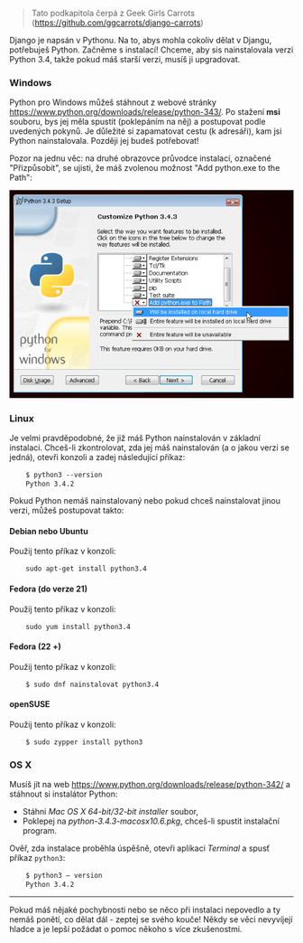 > Tato podkapitola čerpá z Geek Girls Carrots (https://github.com/ggcarrots/django-carrots)

Django je napsán v Pythonu. Na to, abys mohla cokoliv dělat v Djangu, potřebuješ Python. Začněme s instalací! Chceme, aby sis nainstalovala verzi Python 3.4, takže pokud máš starší verzi, musíš ji upgradovat.

### Windows

Python pro Windows můžeš stáhnout z webové stránky https://www.python.org/downloads/release/python-343/. Po stažení **msi** souboru, bys jej měla spustit (poklepáním na něj) a postupovat podle uvedených pokynů. Je důležité si zapamatovat cestu (k adresáři), kam jsi Python nainstalovala. Později jej budeš potřebovat!

Pozor na jednu věc: na druhé obrazovce průvodce instalací, označené "Přizpůsobit", se ujisti, že máš zvolenou možnost "Add python.exe to the Path":

![Nezapomeň přidat Python do cesty](../python_installation/images/add_python_to_windows_path.png)

### Linux

Je velmi pravděpodobné, že již máš Python nainstalován v základní instalaci. Chceš-li zkontrolovat, zda jej máš nainstalován (a o jakou verzi se jedná), otevři konzoli a zadej následující příkaz:

```
    $ python3 --version
    Python 3.4.2
```  

Pokud Python nemáš nainstalovaný nebo pokud chceš nainstalovat jinou verzi, můžeš postupovat takto:

#### Debian nebo Ubuntu

Použij tento příkaz v konzoli:

```
    sudo apt-get install python3.4
```

#### Fedora (do verze 21)

Použij tento příkaz v konzoli:

```
    sudo yum install python3.4
```

#### Fedora (22 +)

Použij tento příkaz v konzoli:

```
    $ sudo dnf nainstalovat python3.4
```

#### openSUSE

Použij tento příkaz v konzoli:

```
    $ sudo zypper install python3
```

### OS X

Musíš jít na web https://www.python.org/downloads/release/python-342/ a stáhnout si instalátor Python:

  * Stáhni *Mac OS X 64-bit/32-bit installer* soubor,
  * Poklepej na *python-3.4.3-macosx10.6.pkg*, chceš-li spustit instalační program.

Ověř, zda instalace proběhla úspěšně, otevři aplikaci *Terminal* a spusť příkaz `python3`:

```
    $ python3 – version
    Python 3.4.2
```

* * *

Pokud máš nějaké pochybnosti nebo se něco při instalaci nepovedlo a ty nemáš ponětí, co dělat dál - zeptej se svého kouče! Někdy se věci nevyvíjejí hladce a je lepší požádat o pomoc někoho s více zkušenostmi.
